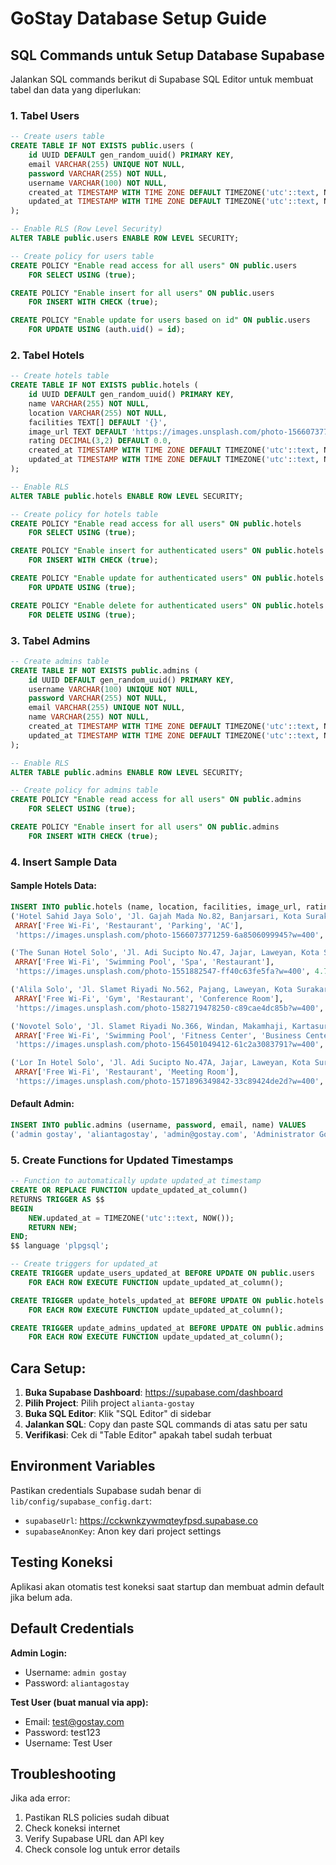 # GoStay Database Setup Guide

## SQL Commands untuk Setup Database Supabase

Jalankan SQL commands berikut di Supabase SQL Editor untuk membuat tabel dan data yang diperlukan:

### 1. Tabel Users

```sql
-- Create users table
CREATE TABLE IF NOT EXISTS public.users (
    id UUID DEFAULT gen_random_uuid() PRIMARY KEY,
    email VARCHAR(255) UNIQUE NOT NULL,
    password VARCHAR(255) NOT NULL,
    username VARCHAR(100) NOT NULL,
    created_at TIMESTAMP WITH TIME ZONE DEFAULT TIMEZONE('utc'::text, NOW()) NOT NULL,
    updated_at TIMESTAMP WITH TIME ZONE DEFAULT TIMEZONE('utc'::text, NOW()) NOT NULL
);

-- Enable RLS (Row Level Security)
ALTER TABLE public.users ENABLE ROW LEVEL SECURITY;

-- Create policy for users table
CREATE POLICY "Enable read access for all users" ON public.users
    FOR SELECT USING (true);

CREATE POLICY "Enable insert for all users" ON public.users
    FOR INSERT WITH CHECK (true);

CREATE POLICY "Enable update for users based on id" ON public.users
    FOR UPDATE USING (auth.uid() = id);
```

### 2. Tabel Hotels

```sql
-- Create hotels table
CREATE TABLE IF NOT EXISTS public.hotels (
    id UUID DEFAULT gen_random_uuid() PRIMARY KEY,
    name VARCHAR(255) NOT NULL,
    location VARCHAR(255) NOT NULL,
    facilities TEXT[] DEFAULT '{}',
    image_url TEXT DEFAULT 'https://images.unsplash.com/photo-1566073771259-6a8506099945?w=400',
    rating DECIMAL(3,2) DEFAULT 0.0,
    created_at TIMESTAMP WITH TIME ZONE DEFAULT TIMEZONE('utc'::text, NOW()) NOT NULL,
    updated_at TIMESTAMP WITH TIME ZONE DEFAULT TIMEZONE('utc'::text, NOW()) NOT NULL
);

-- Enable RLS
ALTER TABLE public.hotels ENABLE ROW LEVEL SECURITY;

-- Create policy for hotels table
CREATE POLICY "Enable read access for all users" ON public.hotels
    FOR SELECT USING (true);

CREATE POLICY "Enable insert for authenticated users" ON public.hotels
    FOR INSERT WITH CHECK (true);

CREATE POLICY "Enable update for authenticated users" ON public.hotels
    FOR UPDATE USING (true);

CREATE POLICY "Enable delete for authenticated users" ON public.hotels
    FOR DELETE USING (true);
```

### 3. Tabel Admins

```sql
-- Create admins table
CREATE TABLE IF NOT EXISTS public.admins (
    id UUID DEFAULT gen_random_uuid() PRIMARY KEY,
    username VARCHAR(100) UNIQUE NOT NULL,
    password VARCHAR(255) NOT NULL,
    email VARCHAR(255) UNIQUE NOT NULL,
    name VARCHAR(255) NOT NULL,
    created_at TIMESTAMP WITH TIME ZONE DEFAULT TIMEZONE('utc'::text, NOW()) NOT NULL,
    updated_at TIMESTAMP WITH TIME ZONE DEFAULT TIMEZONE('utc'::text, NOW()) NOT NULL
);

-- Enable RLS
ALTER TABLE public.admins ENABLE ROW LEVEL SECURITY;

-- Create policy for admins table
CREATE POLICY "Enable read access for all users" ON public.admins
    FOR SELECT USING (true);

CREATE POLICY "Enable insert for all users" ON public.admins
    FOR INSERT WITH CHECK (true);
```

### 4. Insert Sample Data

#### Sample Hotels Data:

```sql
INSERT INTO public.hotels (name, location, facilities, image_url, rating) VALUES
('Hotel Sahid Jaya Solo', 'Jl. Gajah Mada No.82, Banjarsari, Kota Surakarta',
 ARRAY['Free Wi-Fi', 'Restaurant', 'Parking', 'AC'],
 'https://images.unsplash.com/photo-1566073771259-6a8506099945?w=400', 4.5),

('The Sunan Hotel Solo', 'Jl. Adi Sucipto No.47, Jajar, Laweyan, Kota Surakarta',
 ARRAY['Free Wi-Fi', 'Swimming Pool', 'Spa', 'Restaurant'],
 'https://images.unsplash.com/photo-1551882547-ff40c63fe5fa?w=400', 4.7),

('Alila Solo', 'Jl. Slamet Riyadi No.562, Pajang, Laweyan, Kota Surakarta',
 ARRAY['Free Wi-Fi', 'Gym', 'Restaurant', 'Conference Room'],
 'https://images.unsplash.com/photo-1582719478250-c89cae4dc85b?w=400', 4.8),

('Novotel Solo', 'Jl. Slamet Riyadi No.366, Windan, Makamhaji, Kartasura',
 ARRAY['Free Wi-Fi', 'Swimming Pool', 'Fitness Center', 'Business Center'],
 'https://images.unsplash.com/photo-1564501049412-61c2a3083791?w=400', 4.6),

('Lor In Hotel Solo', 'Jl. Adi Sucipto No.47A, Jajar, Laweyan, Kota Surakarta',
 ARRAY['Free Wi-Fi', 'Restaurant', 'Meeting Room'],
 'https://images.unsplash.com/photo-1571896349842-33c89424de2d?w=400', 4.4);
```

#### Default Admin:

```sql
INSERT INTO public.admins (username, password, email, name) VALUES
('admin gostay', 'aliantagostay', 'admin@gostay.com', 'Administrator GoStay');
```

### 5. Create Functions for Updated Timestamps

```sql
-- Function to automatically update updated_at timestamp
CREATE OR REPLACE FUNCTION update_updated_at_column()
RETURNS TRIGGER AS $$
BEGIN
    NEW.updated_at = TIMEZONE('utc'::text, NOW());
    RETURN NEW;
END;
$$ language 'plpgsql';

-- Create triggers for updated_at
CREATE TRIGGER update_users_updated_at BEFORE UPDATE ON public.users
    FOR EACH ROW EXECUTE FUNCTION update_updated_at_column();

CREATE TRIGGER update_hotels_updated_at BEFORE UPDATE ON public.hotels
    FOR EACH ROW EXECUTE FUNCTION update_updated_at_column();

CREATE TRIGGER update_admins_updated_at BEFORE UPDATE ON public.admins
    FOR EACH ROW EXECUTE FUNCTION update_updated_at_column();
```

## Cara Setup:

1. **Buka Supabase Dashboard**: https://supabase.com/dashboard
2. **Pilih Project**: Pilih project `alianta-gostay`
3. **Buka SQL Editor**: Klik "SQL Editor" di sidebar
4. **Jalankan SQL**: Copy dan paste SQL commands di atas satu per satu
5. **Verifikasi**: Cek di "Table Editor" apakah tabel sudah terbuat

## Environment Variables

Pastikan credentials Supabase sudah benar di `lib/config/supabase_config.dart`:

- `supabaseUrl`: https://cckwnkzywmqteyfpsd.supabase.co
- `supabaseAnonKey`: Anon key dari project settings

## Testing Koneksi

Aplikasi akan otomatis test koneksi saat startup dan membuat admin default jika belum ada.

## Default Credentials

**Admin Login:**

- Username: `admin gostay`
- Password: `aliantagostay`

**Test User (buat manual via app):**

- Email: test@gostay.com
- Password: test123
- Username: Test User

## Troubleshooting

Jika ada error:

1. Pastikan RLS policies sudah dibuat
2. Check koneksi internet
3. Verify Supabase URL dan API key
4. Check console log untuk error details
